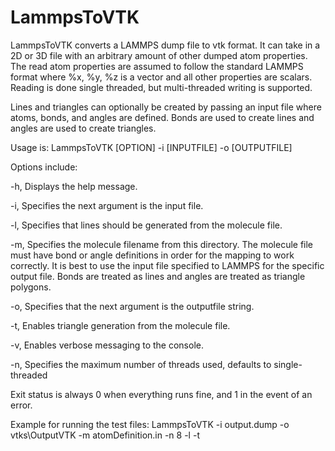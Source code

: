 # LammpsToVTK
LammpsToVTK converts a LAMMPS dump file to vtk format. It can take in a 2D or 3D file with an arbitrary amount of other dumped atom properties. 
The read atom properties are assumed to follow the standard LAMMPS format where %x, %y, %z is a vector and all other properties are scalars. 
Reading is done single threaded, but multi-threaded writing is supported. 

Lines and triangles can optionally be created by passing an input file where atoms, bonds, and angles are defined. 
Bonds are used to create lines and angles are used to create triangles. 

Usage is: LammpsToVTK [OPTION] -i [INPUTFILE] -o [OUTPUTFILE]

Options include:

  -h,    Displays the help message.
  
  -i,    Specifies the next argument is the input file.
  
  -l,    Specifies that lines should be generated from the molecule file.
  
  -m,    Specifies the molecule filename from this directory. The molecule
         file must have bond or angle definitions in order for the mapping
         to work correctly. It is best to use the input file specified to
         LAMMPS for the specific output file. Bonds are treated as lines 
         and angles are treated as triangle polygons.
         
  -o,    Specifies that the next argument is the outputfile string.
  
  -t,    Enables triangle generation from the molecule file.
  
  -v,    Enables verbose messaging to the console.
  
  -n,    Specifies the maximum number of threads used, defaults to single-threaded
 
Exit status is always 0 when everything runs fine,  and 1 in the event of
an error.

Example for running the test files:
LammpsToVTK -i output.dump -o vtks\OutputVTK -m atomDefinition.in -n 8 -l -t
